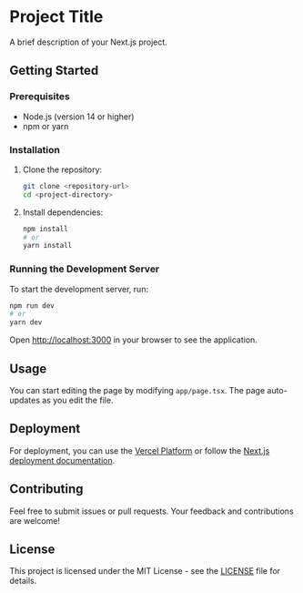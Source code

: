 # Project Title

A brief description of your Next.js project.

## Getting Started

### Prerequisites

- Node.js (version 14 or higher)
- npm or yarn

### Installation

1. Clone the repository:
   ```bash
   git clone <repository-url>
   cd <project-directory>
   ```

2. Install dependencies:
   ```bash
   npm install
   # or
   yarn install
   ```

### Running the Development Server

To start the development server, run:
```bash
npm run dev
# or
yarn dev
```

Open [http://localhost:3000](http://localhost:3000) in your browser to see the application.

## Usage

You can start editing the page by modifying `app/page.tsx`. The page auto-updates as you edit the file.

## Deployment

For deployment, you can use the [Vercel Platform](https://vercel.com/) or follow the [Next.js deployment documentation](https://nextjs.org/docs/deployment).

## Contributing

Feel free to submit issues or pull requests. Your feedback and contributions are welcome!

## License

This project is licensed under the MIT License - see the [LICENSE](LICENSE) file for details.
